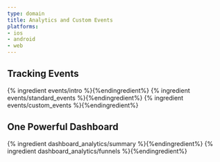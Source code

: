 ```yaml
---
type: domain
title: Analytics and Custom Events
platforms:
- ios
- android
- web
---
```


## Tracking Events

{% ingredient events/intro %}{%endingredient%}
{% ingredient events/standard_events %}{%endingredient%}
{% ingredient events/custom_events %}{%endingredient%}


## One Powerful Dashboard

{% ingredient dashboard_analytics/summary %}{%endingredient%}
{% ingredient dashboard_analytics/funnels %}{%endingredient%}


